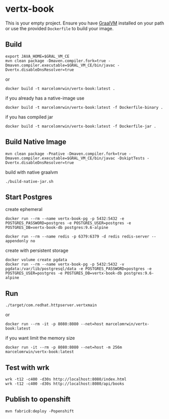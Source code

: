 # vertx-book

This is your empty project. Ensure you have [GraalVM](https://www.graalvm.org) installed
on your path or use the provided `Dockerfile` to build your image.

## Build
```
export JAVA_HOME=$GRAL_VM_CE
mvn clean package -Dmaven.compiler.fork=true -Dmaven.compiler.executable=$GRAL_VM_CE/bin/javac -Dvertx.disableDnsResolver=true
```

or

`docker build -t marcelomrwin/vertx-book:latest .` 

if you already has a native-image use 

`docker build -t marcelomrwin/vertx-book:latest -f Dockerfile-binary .`

if you has compiled jar

```
docker build -t marcelomrwin/vertx-book:latest -f Dockerfile-jar .
```

## Build Native Image

```
mvn clean package -Pnative -Dmaven.compiler.fork=true -Dmaven.compiler.executable=$GRAL_VM_CE/bin/javac -DskiptTests -Dvertx.disableDnsResolver=true
```
build with native graalvm

```
./build-native-jar.sh
```

## Start Postgres

create ephemeral

```
docker run --rm --name vertx-book-pg -p 5432:5432 -e POSTGRES_PASSWORD=postgres -e POSTGRES_USER=postgres -e POSTGRES_DB=vertx-book-db postgres:9.6-alpine
```

```
docker run --rm --name redis -p 6379:6379 -d redis redis-server --appendonly no
```

create with persistent storage

```
docker volume create pgdata
docker run --rm --name vertx-book-pg -p 5432:5432 -v pgdata:/var/lib/postgresql/data -e POSTGRES_PASSWORD=postgres -e POSTGRES_USER=postgres -e POSTGRES_DB=vertx-book-db postgres:9.6-alpine
```

## Run

`./target/com.redhat.httpserver.vertxmain`

or

`docker run --rm -it -p 8080:8080 --net=host marcelomrwin/vertx-book:latest`

if you want limit the memory size

`docker run -it --rm -p 8080:8080 --net=host -m 256m marcelomrwin/vertx-book:latest`


## Test with wrk

```
wrk -t12 -c400 -d30s http://localhost:8080/index.html
wrk -t12 -c400 -d30s http://localhost:8080/api/books
```

## Publish to openshift

`mvn fabric8:deploy -Popenshift`

